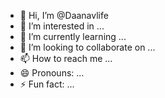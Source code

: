 - 👋 Hi, I’m @Daanavlife
- 👀 I’m interested in ...
- 🌱 I’m currently learning ...
- 💞️ I’m looking to collaborate on ...
- 📫 How to reach me ...
- 😄 Pronouns: ...
- ⚡ Fun fact: ...

<!---
Daanavlife/Daanavlife is a ✨ special ✨ repository because its `README.md` (this file) appears on your GitHub profile.
You can click the Preview link to take a look at your changes.
--->
